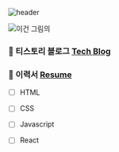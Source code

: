 <!--
**WannabeCM/WannabeCM** is a ✨ _special_ ✨ repository because its `README.md` (this file) appears on your GitHub profile.

Here are some ideas to get you started:

- 🔭 I’m currently working on ...
- 🌱 I’m currently learning ...
- 👯 I’m looking to collaborate on ...
- 🤔 I’m looking for help with ...
- 💬 Ask me about ...
- 📫 How to reach me: ...
- 😄 Pronouns: ...
- ⚡ Fun fact: ...
-->

![header](https://capsule-render.vercel.app/api?type=waving&color=auto&height=300&section=header&text=Hello!%20I%20am%20Jason&fontSize=90)
 

![이건 그림의](https://images.unsplash.com/photo-1453928582365-b6ad33cbcf64?ixlib=rb-1.2.1&ixid=MnwxMjA3fDB8MHxwaG90by1wYWdlfHx8fGVufDB8fHx8&auto=format&fit=crop&w=873&q=80) 


### 🚀 티스토리 블로그 [Tech Blog](https://bumlog.tistory.com/) 
### 🚀 이력서 [Resume](https://bumlog.notion.site/c54d27c23fe44a6fbdb37554ad0fb2aa)
   - [ ] HTML
 - [ ] CSS
 - [ ] Javascript
 - [ ] React

  
